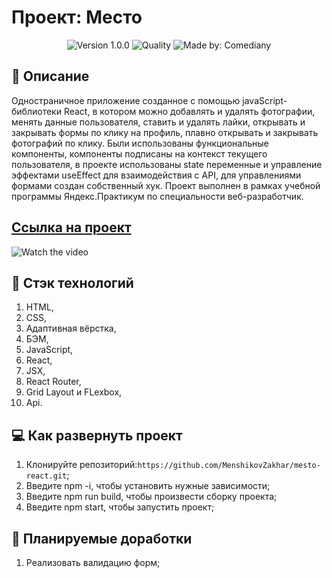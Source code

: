 # Проект: Место
<p align="center">
    <img alt="Version 1.0.0" src="https://img.shields.io/badge/version-1.0.0-blue" />
    <img alt="Quality" src="https://img.shields.io/badge/status-release-orange.svg" >
    <img alt="Made by: Comediany" src="https://img.shields.io/badge/made%20by-MenshikovZakhar-blue" />
</p>


## :memo: Описание

Одностраничное приложение созданное с помощью javaScript-библиотеки React, в котором можно добавлять и удалять 
фотографии, менять данные пользователя, ставить и удалять лайки, открывать и закрывать формы по клику на профиль,
плавно открывать и закрывать фотографий по клику. Были использованы функциональные компоненты, компоненты подписаны 
на контекст текущего пользователя, в проекте использованы state переменные и управление эффектами useEffect для 
взаимодействия с API, для управлениями формами создан собственный хук.
Проект выполнен в рамках учебной программы Яндекс.Практикум по специальности веб-разработчик.

## [Ссылка на проект](https://menshikovzakhar.github.io/mesto-react/)

![Watch the video](./preview.gif)

## :hammer: Стэк технологий
1. HTML,
2. CSS,
3. Адаптивная вёрстка,
4. БЭМ,
5. JavaScript,
6. React, 
7. JSX,
8. React Router,
9. Grid Layout и FLexbox,
10. Api.

## 💻 Как развернуть проект

1. Клонируйте репозиторий:`https://github.com/MenshikovZakhar/mesto-react.git`;
2. Введите npm -i, чтобы установить нужные зависимости;
3. Введите npm run build, чтобы произвести сборку проекта;
4. Введите npm start, чтобы запустить проект;

## 📃 Планируемые доработки
1. Реализовать валидацию форм;
